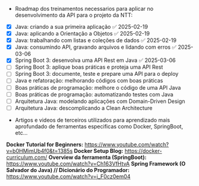 - Roadmap dos treinamentos necessarios para aplicar no desenvolvimento da API para o projeto da NTT:

- [x] Java: criando a sua primeira aplicação ✅ 2025-02-19
- [x] Java: aplicando a Orientação a Objetos ✅ 2025-02-19
- [x] Java: trabalhando com listas e coleções de dados ✅ 2025-02-19
- [x] Java: consumindo API, gravando arquivos e lidando com erros ✅ 2025-03-06
- [x] Spring Boot 3: desenvolva uma API Rest em Java ✅ 2025-03-06
- [ ] Spring Boot 3: aplique boas práticas e proteja uma API Rest
- [ ] Spring Boot 3: documente, teste e prepare uma API para o deploy
- [ ] Java e refatoração: melhorando códigos com boas práticas
- [ ] Boas práticas de programação: melhore o código de uma API Java
- [ ] Boas práticas de programação: automatizando testes com Java
- [ ] Arquitetura Java: modelando aplicações com Domain-Driven Design
- [ ] Arquitetura Java: descomplicando a Clean Architecture

- Artigos e videos de terceiros utilizados para aprendizado mais aprofundado de ferramentas especificas como Docker, SpringBoot, etc...

**Docker Tutorial for Beginners:** https://www.youtube.com/watch?v=b0HMimUb4f0&t=1385s
**Docker Setup Blog:** https://docker-curriculum.com/
**Overview da ferramenta (SpringBoot):** https://www.youtube.com/watch?v=Ch163VfHtvA
**Spring Framework (O Salvador do Java) // Dicionário do Programador:** https://www.youtube.com/watch?v=j_F0cz0em04

